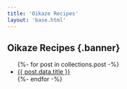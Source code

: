 ```yaml
---
title: 'Oikaze Recipes'
layout: 'base.html'
---
```


## Oikaze Recipes {.banner}

<ul class="recipes">
{%- for post in collections.post -%}
  <li><a href="{{ post.url | url }}">{{ post.data.title }}</a></li>
{%- endfor -%}
</ul>
